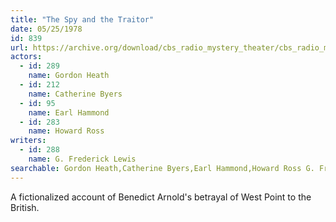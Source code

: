 ```yaml
---
title: "The Spy and the Traitor"
date: 05/25/1978
id: 839
url: https://archive.org/download/cbs_radio_mystery_theater/cbs_radio_mystery_theater-0801-0850.zip/cbs_radio_mystery_theater-0801-0850%2Fcbsrmt_0839_the_spy_and_the_traitor.mp3
actors:  
  - id: 289
    name: Gordon Heath  
  - id: 212
    name: Catherine Byers  
  - id: 95
    name: Earl Hammond  
  - id: 283
    name: Howard Ross
writers:  
  - id: 288
    name: G. Frederick Lewis
searchable: Gordon Heath,Catherine Byers,Earl Hammond,Howard Ross G. Frederick Lewis
---
```

A fictionalized account of Benedict Arnold's betrayal of West Point to the British.